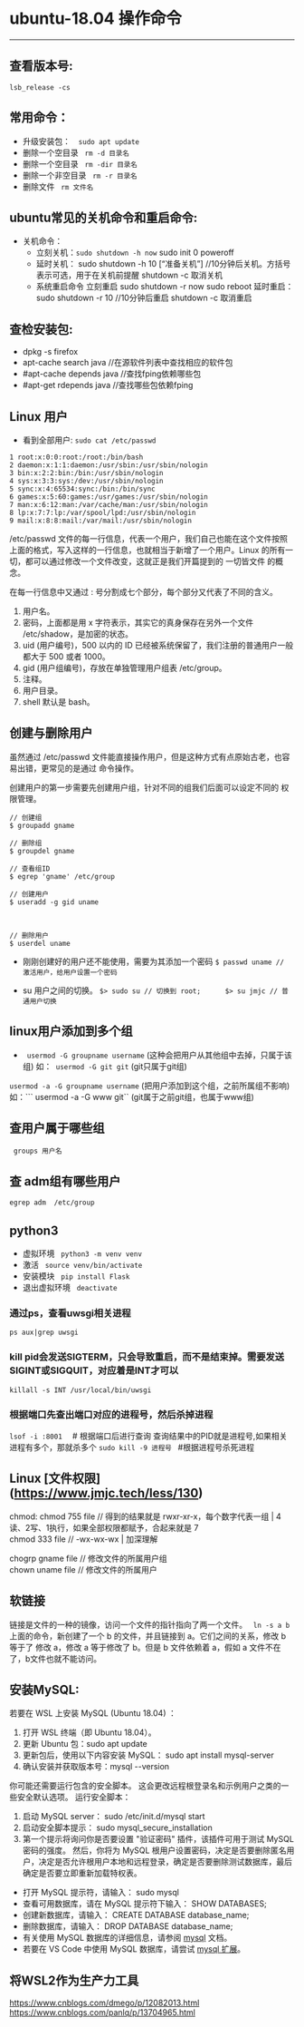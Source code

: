 # ubuntu-18.04 操作命令
---
## 查看版本号:
``` lsb_release -cs ```
## 常用命令：
 - 升级安装包：```  sudo apt update``` 
 - 删除一个空目录
``` rm -d 目录名```
- 删除一个空目录
``` rm -dir 目录名``` 
- 删除一个非空目录
``` rm -r 目录名``` 
- 删除文件
``` rm 文件名``` 
## ubuntu常见的关机命令和重启命令:
 - 关机命令：
    + 立刻关机：``` sudo shutdown -h now ```
          sudo init 0
          poweroff
    + 延时关机：
        sudo shutdown -h 10 [“准备关机”] //10分钟后关机。方括号表示可选，用于在关机前提醒
        shutdown -c 取消关机
    + 系统重启命令
        立刻重启
        sudo shutdown -r now
        sudo reboot
        延时重启：
        sudo shutdown -r 10 //10分钟后重启
        shutdown -c 取消重启
## 查检安装包:
  - dpkg -s firefox
  - apt-cache search java  //在源软件列表中查找相应的软件包
  - #apt-cache depends java   //查找fping依赖哪些包
  - #apt-get rdepends java   //查找哪些包依赖fping
## Linux 用户

 - 看到全部用户:
 ``` sudo cat /etc/passwd ```
 ```
1 root:x:0:0:root:/root:/bin/bash
2 daemon:x:1:1:daemon:/usr/sbin:/usr/sbin/nologin
3 bin:x:2:2:bin:/bin:/usr/sbin/nologin
4 sys:x:3:3:sys:/dev:/usr/sbin/nologin
5 sync:x:4:65534:sync:/bin:/bin/sync
6 games:x:5:60:games:/usr/games:/usr/sbin/nologin
7 man:x:6:12:man:/var/cache/man:/usr/sbin/nologin
8 lp:x:7:7:lp:/var/spool/lpd:/usr/sbin/nologin
9 mail:x:8:8:mail:/var/mail:/usr/sbin/nologin
 ```

 /etc/passwd 文件的每一行信息，代表一个用户，我们自己也能在这个文件按照上面的格式，写入这样的一行信息，也就相当于新增了一个用户。Linux 的所有一切，都可以通过修改一个文件改变，这就正是我们开篇提到的 一切皆文件 的概念。

在每一行信息中又通过 : 号分割成七个部分，每个部分又代表了不同的含义。

1. 用户名。
2. 密码，上面都是用 x 字符表示，其实它的真身保存在另外一个文件 /etc/shadow，是加密的状态。
3. uid (用户编号)，500 以内的 ID 已经被系统保留了，我们注册的普通用户一般都大于 500 或者 1000。
4. gid (用户组编号)，存放在单独管理用户组表 /etc/group。
5. 注释。
6. 用户目录。
7. shell 默认是 bash。
## 创建与删除用户
虽然通过 /etc/passwd 文件能直接操作用户，但是这种方式有点原始古老，也容易出错，更常见的是通过 命令操作。

创建用户的第一步需要先创建用户组，针对不同的组我们后面可以设定不同的 权限管理。
```
// 创建组
$ groupadd gname

// 删除组
$ groupdel gname

// 查看组ID
$ egrep 'gname' /etc/group

// 创建用户
$ useradd -g gid uname 



// 删除用户
$ userdel uname
```
- 刚刚创建好的用户还不能使用，需要为其添加一个密码
``` $ passwd uname // 激活用户，给用户设置一个密码 ```

- su  用户之间的切换。
``` $> sudo su // 切换到 root;      $> su jmjc // 普通用户切换 ```
## linux用户添加到多个组
 - ``` usermod -G groupname username``` (这种会把用户从其他组中去掉，只属于该组)
如：``` usermod -G git git``` (git只属于git组)

``` usermod -a -G groupname username ``` (把用户添加到这个组，之前所属组不影响)
如：``` usermod -a -G www git`` (git属于之前git组，也属于www组)

## 查用户属于哪些组
``` groups 用户名```
## 查 adm组有哪些用户
``` egrep adm  /etc/group ```
## python3
- 虚拟环境
``` python3 -m venv venv``` 
- 激活
``` source venv/bin/activate``` 
- 安装模块
``` pip install Flask``` 
- 退出虚拟环境
``` deactivate``` 
### 通过ps，查看uwsgi相关进程
``` ps aux|grep uwsgi ```
### kill pid会发送SIGTERM，只会导致重启，而不是结束掉。需要发送SIGINT或SIGQUIT，对应着是INT才可以
``` killall -s INT /usr/local/bin/uwsgi ```

### 根据端口先查出端口对应的进程号，然后杀掉进程

``` lsof -i :8001   ```  # 根据端口后进行查询 查询结果中的PID就是进程号,如果相关进程有多个，那就杀多个
``` sudo kill -9 进程号  ``` #根据进程号杀死进程

## Linux [文件权限] (https://www.jmjc.tech/less/130)
chmod:
chmod 755 file // 得到的结果就是 rwxr-xr-x，每个数字代表一组 | 4读、2写、1执行，如果全部权限都赋予，合起来就是 7 </br>
chmod 333 file // -wx-wx-wx | 加深理解

chogrp gname file // 修改文件的所属用户组</br>
chown uname file // 修改文件的所属用户
## 软链接
链接是文件的一种的镜像，访问一个文件的指针指向了两一个文件。
``` ln -s a b```
上面的命令，新创建了一个 b 的文件，并且链接到 a。它们之间的关系，修改 b 等于了 修改 a，修改 a 等于修改了 b。但是 b 文件依赖着 a，假如 a 文件不在了，b文件也就不能访问。




## 安装MySQL:  
若要在 WSL 上安装 MySQL (Ubuntu 18.04) ：
1. 打开 WSL 终端（即 Ubuntu 18.04）。
2. 更新 Ubuntu 包：sudo apt update
3. 更新包后，使用以下内容安装 MySQL： sudo apt install mysql-server
4. 确认安装并获取版本号：mysql --version

你可能还需要运行包含的安全脚本。 这会更改远程根登录名和示例用户之类的一些安全默认选项。 
运行安全脚本：
1. 启动 MySQL server： sudo /etc/init.d/mysql start
2. 启动安全脚本提示： sudo mysql_secure_installation
3. 第一个提示将询问你是否要设置 "验证密码" 插件，该插件可用于测试 MySQL 密码的强度。 然后，你将为 MySQL 根用户设置密码，决定是否要删除匿名用户，决定是否允许根用户本地和远程登录，确定是否要删除测试数据库，最后确定是否要立即重新加载特权表。

- 打开 MySQL 提示符，请输入： sudo mysql
- 查看可用数据库，请在 MySQL 提示符下输入： SHOW DATABASES;
- 创建新数据库，请输入： CREATE DATABASE database_name;
- 删除数据库，请输入： DROP DATABASE database_name;
- 有关使用 MySQL 数据库的详细信息，请参阅 [mysql](https://dev.mysql.com/doc/mysql-getting-started/en/) 文档。
- 若要在 VS Code 中使用 MySQL 数据库，请尝试 [mysql 扩展](https://marketplace.visualstudio.com/items?itemName=cweijan.vscode-mysql-client2)。
   
## 将WSL2作为生产力工具
https://www.cnblogs.com/dmego/p/12082013.html
https://www.cnblogs.com/panlq/p/13704965.html


 



